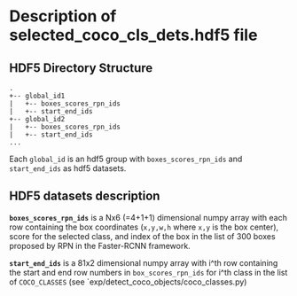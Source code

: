 # Description of selected_coco_cls_dets.hdf5 file

## HDF5 Directory Structure
```
.
+-- global_id1
|   +-- boxes_scores_rpn_ids
|   +-- start_end_ids
+-- global_id2
|   +-- boxes_scores_rpn_ids
|   +-- start_end_ids
...
```
Each `global_id` is an hdf5 group with `boxes_scores_rpn_ids` and `start_end_ids` as hdf5 datasets.

## HDF5 datasets description
**`boxes_scores_rpn_ids`** is a Nx6 (=4+1+1) dimensional numpy array with each row containing the box coordinates (`x,y,w,h` where `x,y` is the box center), score for the selected class, and index of the box in the list of 300 boxes proposed by RPN in the Faster-RCNN framework. 

**`start_end_ids`** is a 81x2 dimensional numpy array with i^th row containing the start and end row numbers in `box_scores_rpn_ids` for i^th class in the list of `COCO_CLASSES` (see `exp/detect_coco_objects/coco_classes.py)
